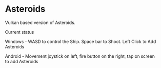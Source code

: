 # Asteroids
Vulkan based version of Asteroids.

Current status

Windows - WASD to control the Ship. Space bar to Shoot. Left Click to Add Asteroids

Android - Movement joystick on left, fire button on the right, tap on screen to add Asteroids
